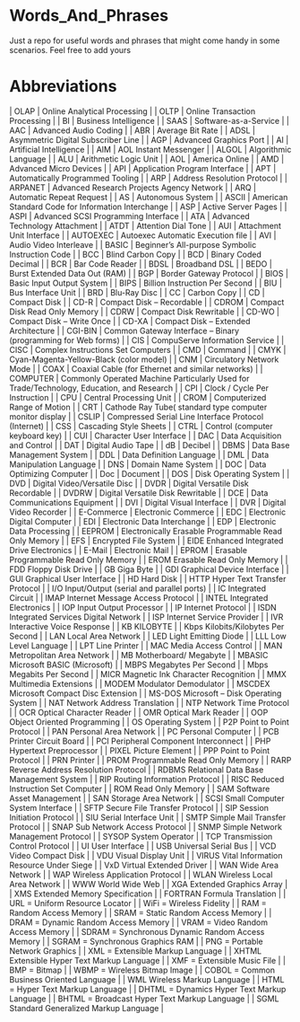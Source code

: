 # Words_And_Phrases
Just a repo for useful words and phrases that might come handy in some scenarios. Feel free to add yours

# Abbreviations

| OLAP | Online Analytical Processing |
| OLTP | Online Transaction Processing |
| BI | Business Intelligence |
|  SAAS | Software-as-a-Service |
| AAC		|	Advanced Audio Coding |
| ABR		|	Average Bit Rate |
| ADSL		|	Asymmetric Digital Subscriber Line |
| AGP		|	Advanced Graphics Port |
| AI		|	Artificial Intelligence |
| AIM		|	AOL Instant Messenger |
| ALGOL		|	Algorithmic Language |
| ALU		|	Arithmetic Logic Unit |
| AOL		|	America Online |
| AMD		|	Advanced Micro Devices |
| API		|	Application Program Interface |
| APT		|	Automatically Programmed Tooling |
| ARP		|	Address Resolution Protocol |
| ARPANET	|	Advanced Research Projects Agency Network |
| ARQ		|	Automatic Repeat Request |
| AS		|	Autonomous System |
| ASCII		|	American Standard Code for Information Interchange |
| ASP		|	Active Server Pages |
| ASPI		|	Advanced SCSI Programming Interface |
| ATA		|	Advanced Technology Attachment |
| ATDT		|	Attention Dial Tone |
| AUI		|	Attachment Unit Interface |
| AUTOEXEC 	|	Autoexec Automatic Execution file |
| AVI		|	Audio Video Interleave |
| BASIC		|	Beginner’s All-purpose Symbolic Instruction Code |
| BCC		|	Blind Carbon Copy |
| BCD		|	Binary Coded Decimal |
| BCR		|	Bar Code Reader |
| BDSL		|	Broadband DSL |
| BEDO		|	Burst Extended Data Out (RAM) |
| BGP		|	Border Gateway Protocol |
| BIOS		|	Basic Input Output System |
| BIPS		|	Billion Instruction Per Second |
| BIU		|	Bus Interface Unit |
| BRD		|	Blu-Ray Disc |
| CC		|	Carbon Copy |
| CD		|	Compact Disk |
| CD-R		|	Compact Disk – Recordable |
| CDROM		|	Compact Disk Read Only Memory |
| CDRW		|	Compact Disk Rewritable |
| CD-WO		|	Compact Disk – Write Once |
| CD-XA		|	Compact Disk – Extended Architecture |
| CGI-BIN	|	Common Gateway Interface – Binary (programming for Web forms) |
| CIS		|	CompuServe Information Service |
| CISC		|	Complex Instructions Set Computers |
| CMD		|	Command |
| CMYK | Cyan-Magenta-Yellow-Black (color model) |
| CNM | Circulatory Network Mode |
| COAX | Coaxial Cable (for Ethernet and similar networks) |
| COMPUTER | Commonly Operated Machine Particularly Used for Trade/Technology, Education, and Research |
| CPI | Clock / Cycle Per Instruction |
| CPU | Central Processing Unit |
| CROM | Computerized Range of Motion |
| CRT | Cathode Ray Tube( standard type computer monitor display |
| CSLIP | Compressed Serial Line Interface Protocol (Internet) |
| CSS | Cascading Style Sheets |
| CTRL | Control (computer keyboard key) |
| CUI | Character User Interface |
| DAC | Data Acquisition and Control  |
| DAT | Digital Audio Tape |
| dB | Decibel |
| DBMS | Data Base Management System |
| DDL | Data Definition Language |
| DML | Data Manipulation Language |
| DNS |	Domain Name System |
| DOC |	Data Optimizing Computer |
| Doc |	Document |
| DOS |	Disk Operating System |
| DVD |	Digital Video/Versatile Disc |
| DVDR | Digital Versatile Disk Recordable |
| DVDRW	| Digital Versatile Disk Rewritable |
| DCE |	Data Communications Equipment |
| DVI | Digital Visual Interface |
| DVR |	Digital Video Recorder |
| E-Commerce |	Electronic Commerce |
| EDC |	Electronic Digital Computer |
| EDI |	Electronic Data Interchange |
| EDP |	Electronic Data Processing |
| EEPROM |	Electronically Erasable Programmable Read Only Memory |
| EFS |	Encrypted File System |
| EIDE	Enhanced Integrated Drive Electronics |
| E-Mail |	Electronic Mail |
| EPROM |	Erasable Programmable Read Only Memory |
| EROM	Erasable Read Only Memory |
| FDD	Floppy Disk Drive |
| GB	Giga Byte |
| GDI	Graphical Device Interface |
| GUI	Graphical User Interface |
| HD	Hard Disk |
| HTTP	Hyper Text Transfer Protocol |
| I/O	Input/Output (serial and parallel ports) |
| IC	Integrated Circuit |
| IMAP	Internet Message Access Protocol |
| INTEL	Integrated Electronics |
| IOP	Input Output Processor |
| IP	Internet Protocol |
| ISDN	Integrated Services Digital Network  |
| ISP	Internet Service Provider |
| IVR	Interactive Voice Response |
| KB	KILOBYTE |
| Kbps	Kilobits/Kilobytes Per Second |
| LAN	Local Area Network |
| LED	Light Emitting Diode |
| LLL	Low Level Language |
| LPT	Line Printer |
| MAC	Media Access Control |
| MAN	Metropolitan Area Network |
| MB	Motherboard/ Megabyte |
| MBASIC	Microsoft BASIC (Microsoft) |
| MBPS	Megabytes Per Second |
| Mbps	Megabits Per Second |
| MICR	Magnetic Ink Character Recognition |
| MMX	Multimedia Extensions  |
| MODEM	Modulator Demodulator |
| MSCDEX	Microsoft Compact Disc Extension |
| MS-DOS	Microsoft – Disk Operating System |
| NAT	Network Address Translation |
| NTP	Network Time Protocol |
| OCR	Optical Character Reader  |
| OMR	Optical Mark Reader |
| OOP	Object Oriented Programming |
| OS	Operating System |
| P2P	Point to Point Protocol |
| PAN	Personal Area Network |
| PC	Personal Computer |
| PCB	Printer Circuit Board |
| PCI	Peripheral Component Interconnect |
| PHP	Hypertext Preprocessor |
| PIXEL	Picture Element |
| PPP	Point to Point Protocol |
| PRN	Printer |
| PROM	Programmable Read Only Memory |
| RARP	Reverse Address Resolution Protocol |
| RDBMS	Relational Data Base Management System |
| RIP	Routing Information Protocol |
| RISC	Reduced Instruction Set Computer |
| ROM	Read Only Memory |
| SAM	Software Asset Management |
| SAN	Storage Area Network |
| SCSI	Small Computer System Interface  |
| SFTP	Secure File Transfer Protocol |
| SIP	Session Initiation Protocol |
| SIU	Serial Interface Unit |
| SMTP	Simple Mail Transfer Protocol |
| SNAP	Sub Network Access Protocol |
| SNMP	Simple Network Management Protocol |
| SYSOP	System Operator |
| TCP	Transmission Control Protocol |
| UI	User Interface |
| USB	Universal Serial Bus |
| VCD	Video Compact Disk |
| VDU	Visual Display Unit |
| VIRUS	Vital Information Resource Under Siege |
| VxD	Virtual Extended Driver  |
| WAN	Wide Area Network |
| WAP	Wireless Application Protocol |
| WLAN	Wireless Local Area Network |
| WWW	World Wide Web |
| XGA	Extended Graphics Array  |
| XMS	Extended Memory Specification |
| FORTRAN	Formula Translation |
| URL = Uniform Resource Locator |
| WiFi = Wireless Fidelity |
| RAM =	Random Access Memory |
| SRAM = Static Random Access Memory |
| DRAM = Dynamic Random Access Memory |
| VRAM = Video Random Access Memory |
| SDRAM = Synchronous Dynamic Random Access Memory |
| SGRAM = Synchronous Graphics RAM |
| PNG = Portable Network Graphics |
| XML = Extensible Markup Language |
| XHTML	Extensible Hyper Text Markup Language |
| XMF	= Extensible Music File |
| BMP = Bitmap |
| WBMP = Wireless Bitmap Image |
| COBOL = Common Business Oriented Language |
| WML	Wireless Markup Language |
| HTML = Hyper Text Markup Language |
| DHTML = Dynamics Hyper Text Markup Language |
| BHTML = Broadcast Hyper Text Markup Language |
| SGML	Standard Generalized Markup Language |